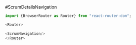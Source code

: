 #ScrumDetailsNavigation


```js
import {BrowserRouter as Router} from "react-router-dom";

<Router>
   
<ScrumNavigation/>
</Router>
   ```